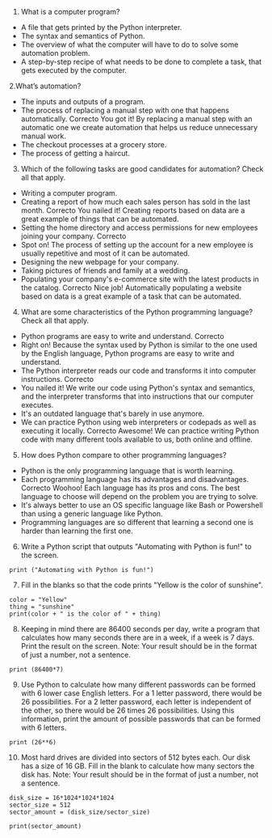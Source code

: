 1. What is a computer program?
  * A file that gets printed by the Python interpreter.
  * The syntax and semantics of Python.
  * The overview of what the computer will have to do to solve some automation problem.
  * A step-by-step recipe of what needs to be done to complete a task, that gets executed by the computer.

2.What’s automation?
  * The inputs and outputs of a program.
  * The process of replacing a manual step with one that happens automatically. 
  Correcto
  You got it! By replacing a manual step with an automatic one we create automation that helps us reduce unnecessary manual work.
  * The checkout processes at a grocery store.
  * The process of getting a haircut.

3. Which of the following tasks are good candidates for automation? Check all that apply.
  * Writing a computer program.
  * Creating a report of how much each sales person has sold in the last month.
  Correcto
  You nailed it! Creating reports based on data are a great example of things that can be automated.
  * Setting the home directory and access permissions for new employees joining your company.
  Correcto
  * Spot on! The process of setting up the account for a new employee is usually repetitive and most of it can be automated.
  * Designing the new webpage for your company.
  * Taking pictures of friends and family at a wedding.
  * Populating your company's e-commerce site with the latest products in the catalog.
  Correcto
  Nice job! Automatically populating a website based on data is a great example of a task that can be automated.

4. What are some characteristics of the Python programming language? Check all that apply.
  * Python programs are easy to write and understand.
  Correcto
  * Right on! Because the syntax used by Python is similar to the one used by the English language, Python programs are easy to write and understand.
  * The Python interpreter reads our code and transforms it into computer instructions.
  Correcto
  * You nailed it! We write our code using Python's syntax and semantics, and the interpreter transforms that into instructions that our computer executes.
  * It's an outdated language that's barely in use anymore.
  * We can practice Python using web interpreters or codepads as well as executing it locally. 
  Correcto
  Awesome! We can practice writing Python code with many different tools available to us, both online and offline.

5. How does Python compare to other programming languages?
* Python is the only programming language that is worth learning.
* Each programming language has its advantages and disadvantages.
Correcto
Woohoo! Each language has its pros and cons. The best language to choose will depend on the problem you are trying to solve.
* It's always better to use an OS specific language like Bash or Powershell than using a generic language like Python.
* Programming languages are so different that learning a second one is harder than learning the first one. 

6. Write a Python script that outputs "Automating with Python is fun!" to the screen.
````
print ("Automating with Python is fun!")
````

7. Fill in the blanks so that the code prints "Yellow is the color of sunshine".
````
color = "Yellow"
thing = "sunshine"
print(color + " is the color of " + thing)
````

8. Keeping in mind there are 86400 seconds per day, write a program that calculates how many seconds there are in a week, if a week is 7 days.  Print the result on the screen.
Note: Your result should be in the format of just a number, not a sentence.
````
print (86400*7)
```` 

9. Use Python to calculate how many different passwords can be formed with 6 lower case English letters.  For a 1 letter password, there would be 26 possibilities.  For a 2 letter password, each letter is independent of the other, so there would be 26 times 26 possibilities.  Using this information, print the amount of possible passwords that can be formed with 6 letters.
````
print (26**6)
````

10. Most hard drives are divided into sectors of 512 bytes each.  Our disk has a size of 16 GB. Fill in the blank to calculate how many sectors the disk has.
Note: Your result should be in the format of just a number, not a sentence.
````
disk_size = 16*1024*1024*1024
sector_size = 512
sector_amount = (disk_size/sector_size)

print(sector_amount)
````


